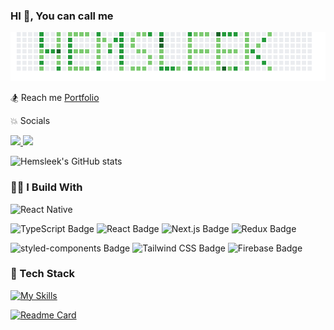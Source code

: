 ### HI 👋, You can call me

<img src="./img/hesleek-light-green-grass.png" alt='green-grass-img'/>

🏂 Reach me   <a href="https://www.linkedin.com/in/asiyanbi-mubashir-53566218b/"  target="_blank">
    Portfolio
  </a>

💥 Socials

<p>
  <a href="https://www.linkedin.com/in/asiyanbi-mubashir-53566218b/"  target="_blank">
    <img src="https://img.shields.io/badge/linkedin-%230077B5.svg?&style=for-the-badge&logo=linkedin&logoColor=white" />
  </a>
  <a href="https://www.twitter.com/hemsleek" target="_blank">
    <img src="https://img.shields.io/badge/Twitter-1DA1F2?style=for-the-badge&logo=twitter&logoColor=white" />
  </a>
</p>

![Hemsleek's GitHub stats](https://github-readme-stats.vercel.app/api?username=hemsleek&show_icons=true&theme=synthwave&count_private=true&hide=stars,contribs)

### 👨‍💻 I Build With

![React Native](https://img.shields.io/badge/React_Native-20232A?style=for-the-badge&logo=react&logoColor=61DAFB)

![TypeScript Badge](https://img.shields.io/badge/TypeScript-3178C6?logo=typescript&logoColor=fff&style=flat-square)
![React Badge](https://img.shields.io/badge/React-61DAFB?logo=react&logoColor=000&style=flat-square)
![Next.js Badge](https://img.shields.io/badge/Next.js-000?logo=nextdotjs&logoColor=fff&style=flat-square)
![Redux Badge](https://img.shields.io/badge/Redux-764ABC?logo=redux&logoColor=fff&style=flat)

![styled-components Badge](https://img.shields.io/badge/styled--components-DB7093?logo=styledcomponents&logoColor=fff&style=flat)
![Tailwind CSS Badge](https://img.shields.io/badge/Tailwind%20CSS-06B6D4?logo=tailwindcss&logoColor=fff&style=flat)
![Firebase Badge](https://img.shields.io/badge/Firebase-FFCA28?logo=firebase&logoColor=000&style=flat)

### 🚧 Tech Stack

[![My Skills](https://skillicons.dev/icons?perline=6&i=html,css,js,ts,python,react,redux,nextjs,express,nodejs,mongodb,firebase,graphql,apollo,tailwind,styledcomponents,git,github,gitlab,vscode,vite,heroku,vercel,netlify)](https://skillicons.dev)

[![Readme Card](https://github-readme-stats.vercel.app/api/pin/?username=hemsleek&repo=Alphabetify)](https://github.com/hemsleek/Alphabetify)
